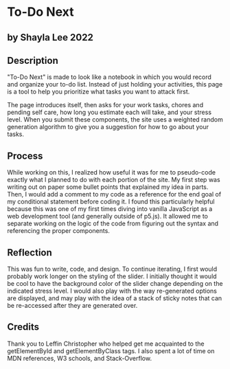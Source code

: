 # To-Do Next
## by Shayla Lee 2022

## Description
"To-Do Next" is made to look like a notebook in which you would record and organize your to-do list. Instead of just holding your activities, this page is a tool to help you prioritize what tasks you want to attack first.

The page introduces itself, then asks for your work tasks, chores and pending self care, how long you estimate each will take, and your stress level. When you submit these components, the site uses a weighted random generation algorithm to give you a suggestion for how to go about your tasks. 

## Process
While working on this, I realized how useful it was for me to pseudo-code exactly what I planned to do with each portion of the site. My first step was writing out on paper some bullet points that explained my idea in parts. Then, I would add a comment to my code as a reference for the end goal of my conditional statement before coding it. I found this particularly helpful because this was one of my first times diving into vanilla JavaScript as a web development tool (and generally outside of p5.js). It allowed me to separate working on the logic of the code from figuring out the syntax and referencing the proper components.

## Reflection
This was fun to write, code, and design. To continue iterating, I first would probably work longer on the styling of the slider. I initially thought it would be cool to have the background color of the slider change depending on the indicated stress level. I would also play with the way re-generated options are displayed, and may play with the idea of a stack of sticky notes that can be re-accessed after they are generated over.

## Credits
Thank you to Leffin Christopher who helped get me acquainted to the getElementById and getElementByClass tags. I also spent a lot of time on MDN references, W3 schools, and Stack-Overflow.
